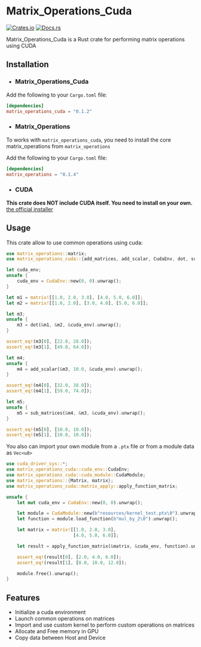  # Matrix_Operations_Cuda
[![Crates.io](https://img.shields.io/crates/v/matrix_operations_cuda.svg)](https://crates.io/crates/matrix_operations_cuda)
[![Docs.rs](https://docs.rs/matrix_operations_cuda/badge.svg)](https://docs.rs/matrix_operations_cuda)

 Matrix_Operations_Cuda is a Rust crate for performing matrix operations using CUDA

 ## Installation

 - ### Matrix_Operations_Cuda

 Add the following to your `Cargo.toml` file:

 ```toml
 [dependencies]
 matrix_operations_cuda = "0.1.2"
 ```

 - ### Matrix_Operations

 To works with `matrix_operations_cuda`, you need to install the core matrix_operations from `matrix_operations`

 Add the following to your `Cargo.toml` file:

 ```toml
 [dependencies]
 matrix_operations = "0.1.4"
 ```

 - ### CUDA
 **This crate does NOT include CUDA itself. You need to install on your own.**
 [the official installer](https://developer.nvidia.com/cuda-downloads)

 ## Usage

 This crate allow to use common operations using cuda:

 ```rust
 use matrix_operations::matrix;
 use matrix_operations_cuda::{add_matrices, add_scalar, CudaEnv, dot, sub_matrices};

 let cuda_env;
 unsafe {
     cuda_env = CudaEnv::new(0, 0).unwrap();
 }

 let m1 = matrix![[1.0, 2.0, 3.0], [4.0, 5.0, 6.0]];
 let m2 = matrix![[1.0, 2.0], [3.0, 4.0], [5.0, 6.0]];

 let m3;
 unsafe {
     m3 = dot(&m1, &m2, &cuda_env).unwrap();
 }

 assert_eq!(m3[0], [22.0, 28.0]);
 assert_eq!(m3[1], [49.0, 64.0]);

 let m4;
 unsafe {
     m4 = add_scalar(&m3, 10.0, &cuda_env).unwrap();
 }

 assert_eq!(m4[0], [32.0, 38.0]);
 assert_eq!(m4[1], [59.0, 74.0]);

 let m5;
 unsafe {
     m5 = sub_matrices(&m4, &m3, &cuda_env).unwrap();
 }

 assert_eq!(m5[0], [10.0, 10.0]);
 assert_eq!(m5[1], [10.0, 10.0]);
 ```

 You also can import your own module from a `.ptx` file or from a module data as `Vec<u8>`

 ```rust
 use cuda_driver_sys::*;
 use matrix_operations_cuda::cuda_env::CudaEnv;
 use matrix_operations_cuda::cuda_module::CudaModule;
 use matrix_operations::{Matrix, matrix};
 use matrix_operations_cuda::matrix_apply::apply_function_matrix;

 unsafe {
     let mut cuda_env = CudaEnv::new(0, 0).unwrap();

     let module = CudaModule::new(b"resources/kernel_test.ptx\0").unwrap();
     let function = module.load_function(b"mul_by_2\0").unwrap();

     let matrix = matrix![[1.0, 2.0, 3.0],
                          [4.0, 5.0, 6.0]];

     let result = apply_function_matrix(&matrix, &cuda_env, function).unwrap();

     assert_eq!(result[0], [2.0, 4.0, 6.0]);
     assert_eq!(result[1], [8.0, 10.0, 12.0]);

     module.free().unwrap();
 }
 ```

 ## Features

 - Initialize a cuda environment
 - Launch common operations on matrices
 - Import and use custom kernel to perform custom operations on matrices
 - Allocate and Free memory in GPU
 - Copy data between Host and Device
